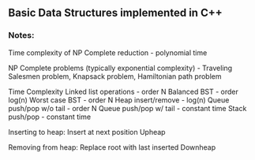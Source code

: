 ## Basic Data Structures implemented in C++

### Notes:

Time complexity of NP Complete reduction - polynomial time

NP Complete problems (typically exponential complexity) - Traveling Salesmen problem, Knapsack problem, Hamiltonian path problem

Time Complexity
Linked list operations -  order N
Balanced BST - order log(n)
Worst case BST - order N
Heap insert/remove - log(n)
Queue push/pop w/o tail - order N
Queue push/pop w/ tail - constant time
Stack push/pop - constant time

Inserting to heap:
Insert at next position
Upheap

Removing from heap:
Replace root with last inserted
Downheap
